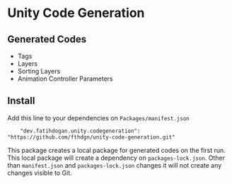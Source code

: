 # Unity Code Generation

## Generated Codes
* Tags
* Layers
* Sorting Layers
* Animation Controller Parameters

## Install
Add this line to your dependencies on `Packages/manifest.json`
```
    "dev.fatihdogan.unity.codegeneration": "https://github.com/fthdgn/unity-code-generation.git"
```
This package creates a local package for generated codes on the first run.
This local package will create a dependency on `packages-lock.json`.
Other than `manifest.json` and `packages-lock.json` changes it will not create any changes visible to Git.
